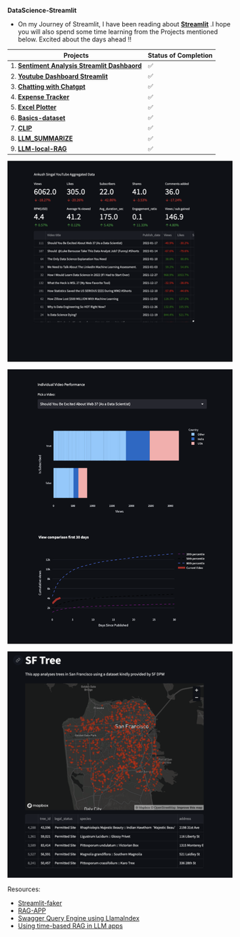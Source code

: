 
**DataScience-Streamlit**
- On my Journey of Streamlit, I have been reading about [**Streamlit**](https://docs.streamlit.io/library/get-started) .I hope you will also spend some time learning  from the Projects mentioned below. Excited about the days ahead !!

| Projects | Status of Completion |
| ----- | -----|
| 1. [**Sentiment Analysis Streamlit Dashbaord**](https://github.com/andysingal/Interactive-Dashboards-With-Streamlit/tree/main/PycharmProjects/Sentiment-Analysis-streamlit) | ✅ |
| 2. [**Youtube Dashboard Streamlit**](https://github.com/andysingal/DataScience-Streamlit) | ✅ | 
| 3. [**Chatting with Chatgpt**](https://github.com/andysingal/DataScience-Streamlit/tree/main/chatgpt) | ✅ | 
| 4. [**Expense Tracker**](https://github.com/andysingal/DataScience-Streamlit/tree/main/Expense_Tracker) | ✅ | 
| 5. [**Excel Plotter**](https://github.com/andysingal/DataScience-Streamlit/tree/main/Excel_files) | ✅ | 
| 6. [**Basics-dataset**](https://github.com/andysingal/DataScience-Streamlit/blob/main/basics/penguin1.py) | ✅ | 
| 7. [**CLIP**](https://github.com/andysingal/DataScience-Streamlit/tree/main/CLIP_streamlit) | ✅ |
| 8. [**LLM_SUMMARIZE**](https://github.com/andysingal/DataScience-Streamlit/tree/main/llm-summarize) | ✅ |
| 9. [**LLM-local-RAG**](https://github.com/Sydney-Informatics-Hub/LLM-local-RAG/blob/main/app.py) | ✅ |




![Image](https://github.com/andysingal/DataScience-Streamlit/blob/main/Images/Screen%20Shot%202023-04-18%20at%204.20.32%20PM.png)

![Image](https://github.com/andysingal/DataScience-Streamlit/blob/main/Images/Screen%20Shot%202023-04-18%20at%204.21.25%20PM.png)

![Image](https://github.com/andysingal/DataScience-Streamlit/blob/main/Images/Screen%20Shot%202023-05-10%20at%2011.41.21%20AM.png)


Resources:
- [Streamlit-faker](https://github.com/arnaudmiribel/streamlit-faker)
- [RAG-APP](https://github.com/sunilgiri7/RAG-APP/tree/main)
- [Swagger Query Engine using LlamaIndex](https://satishkumarandey.medium.com/introducing-the-swagger-query-engine-using-llamaindex-44fa8bbda139)
- [Using time-based RAG in LLM apps](https://blog.streamlit.io/using-time-based-rag-llm-apps-with-timescale-vector/)
